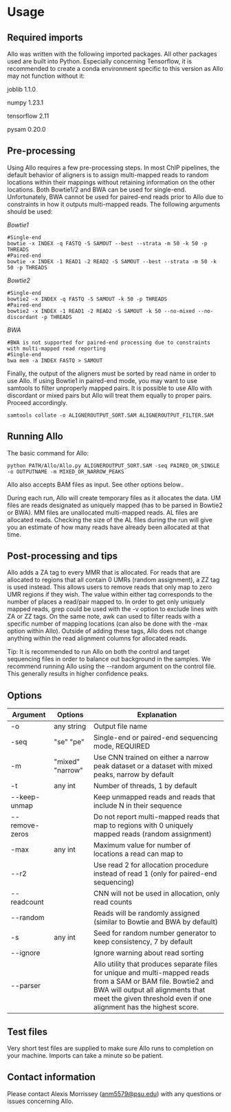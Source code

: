 # Usage
## Required imports
Allo was written with the following imported packages. All other packages used are built into Python. Especially concerning Tensorflow, it is recommended to create a conda environment specific to this version as Allo may not function without it:

joblib	1.1.0

numpy		1.23.1

tensorflow	2.11

pysam 0.20.0

## Pre-processing
Using Allo requires a few pre-processing steps. In most ChIP pipelines, the default behavior of aligners is to assign multi-mapped reads to random locations within their mappings without retaining information on the other locations. Both Bowtie1/2 and BWA can be used for single-end. Unfortunately, BWA cannot be used for paired-end reads prior to Allo due to constraints in how it outputs multi-mapped reads. The following arguments should be used:

*Bowtie1*

```
#Single-end
bowtie -x INDEX -q FASTQ -S SAMOUT --best --strata -m 50 -k 50 -p THREADS
#Paired-end
bowtie -x INDEX -1 READ1 -2 READ2 -S SAMOUT --best --strata -m 50 -k 50 -p THREADS
```
*Bowtie2*
```
#Single-end
bowtie2 -x INDEX -q FASTQ -S SAMOUT -k 50 -p THREADS
#Paired-end
bowtie2 -x INDEX -1 READ1 -2 READ2 -S SAMOUT -k 50 --no-mixed --no-discordant -p THREADS
```
*BWA*
```
#BWA is not supported for paired-end processing due to constraints with multi-mapped read reporting
#Single-end
bwa mem -a INDEX FASTQ > SAMOUT
```


Finally, the output of the aligners must be sorted by read name in order to use Allo. If using Bowtie1 in paired-end mode, you may want to use samtools to filter unproperly mapped pairs. It is possible to use Allo with discordant or mixed pairs but Allo will treat them equally to proper pairs. Proceed accordingly. 
```
samtools collate -o ALIGNEROUTPUT_SORT.SAM ALIGNEROUTPUT_FILTER.SAM
```

## Running Allo
The basic command for Allo:
```
python PATH/Allo/Allo.py ALIGNEROUTPUT_SORT.SAM -seq PAIRED_OR_SINGLE -o OUTPUTNAME -m MIXED_OR_NARROW_PEAKS
```
Allo also accepts BAM files as input. See other options below..

During each run, Allo will create temporary files as it allocates the data. UM files are reads designated as uniquely mapped (has to be parsed in Bowtie2 or BWA). MM files are unallocated multi-mapped reads. AL files are allocated reads. Checking the size of the AL files during the run will give you an estimate of how many reads have already been allocated at that time.

## Post-processing and tips
Allo adds a ZA tag to every MMR that is allocated. For reads that are allocated to regions that all contain 0 UMRs (random assignment), a ZZ tag is used instead. This allows users to remove reads that only map to zero UMR regions if they wish. The value within either tag corresponds to the number of places a read/pair mapped to. In order to get only uniquely mapped reads, grep could be used with the -v option to exclude lines with ZA or ZZ tags. On the same note, awk can used to filter reads with a specific number of mapping locations (can also be done with the -max option within Allo). Outside of adding these tags, Allo does not change anything within the read alignment columns for allocated reads.

Tip: It is recommended to run Allo on both the control and target sequencing files in order to balance out background in the samples. We recommend running Allo using the --random argument on the control file. This generally results in higher confidence peaks.


## Options
| Argument  | Options | Explanation |
| ------------- | ------------- | ------------- |
| -o  | any string | Output file name  |
| -seq | "se" "pe" | Single-end or paired-end sequencing mode, REQUIRED | 
| -m  | "mixed" "narrow" | Use CNN trained on either a narrow peak dataset or a dataset with mixed peaks, narrow by default |
| -t  | any int | Number of threads, 1 by default |
| --keep-unmap |  | Keep unmapped reads and reads that include N in their sequence | 
| --remove-zeros |  | Do not report multi-mapped reads that map to regions with 0 uniquely mapped reads (random assignment) |
| -max | any int | Maximum value for number of locations a read can map to |
| --r2 |  | Use read 2 for allocation procedure instead of read 1 (only for paired-end sequencing) |
| --readcount |  | CNN will not be used in allocation, only read counts |
| --random |  | Reads will be randomly assigned (similar to Bowtie and BWA by default) |
| -s  | any int | Seed for random number generator to keep consistency, 7 by default |
| --ignore |  | Ignore warning about read sorting |
| --parser |  | Allo utility that produces separate files for unique and multi-mapped reads from a SAM or BAM file. Bowtie2 and BWA will output all alignments that meet the given threshold even if one alignment has the highest score. |


## Test files
Very short test files are supplied to make sure Allo runs to completion on your machine. Imports can take a minute so be patient.

## Contact information
Please contact Alexis Morrissey (anm5579@psu.edu) with any questions or issues concerning Allo.
